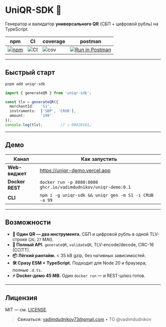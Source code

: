 # UniQR-SDK 🚀  
Генератор и валидатор **универсального QR** (СБП + цифровой рубль) на TypeScript.

| npm | CI | coverage | postman |
|-----|----|----------|---------|
| [![npm](https://img.shields.io/npm/v/uniqr-sdk)](https://www.npmjs.com/package/uniqr-sdk) | ![CI](https://github.com/Vadimdudnikov/uniqr-sdk/actions/workflows/ci.yml/badge.svg) | ![cov](./badges/coverage.svg) |[![Run in Postman](https://run.pstmn.io/button.svg)](https://www.postman.com/vadim-9897865/uniqe-demo/collection/hjwf5es/uniqr-demo?action=share&creator=46206182)|

---

## Быстрый старт

```bash
pnpm add uniqr-sdk
```

```ts
import { generateQR } from 'uniqr-sdk';

const tlv = generateQR({
  merchantId:   'S1',
  instruments:  ['SBP', 'CRUB'],
  amount:       '199'
});
console.log(tlv);        // → 00020101…
```

---

## Демо

| Канал | Как запустить |
|-------|---------------|
| **Web-виджет** | <https://uniqr-demo.vercel.app> |
| **Docker REST** | ```docker run -p 8080:8080 ghcr.io/vadimdudnikov/uniqr-demo:0.1``` |
| **CLI** | ```npm i -g uniqr-sdk && uniqr gen -m S1 -i CRUB -a 99``` |

---

## Возможности

* **🔀 Один QR — два инструмента.** СБП и цифровой рубль в одной TLV-строке (`26`, `27` MAI).  
* **🧩 Полный API.** `generateQR`, `validateQR`, TLV-encode/decode, CRC-16 (CCITT).  
* **📦 Лёгкий рантайм.** < 35 kB gzip, без нативных зависимостей.  
* **🛠️ Сразу ESM + TypeScript.** Подходит для Node 20 и браузера; полные `.d.ts`.  
* **⚡ Docker-демо 45 MB.** Один `docker run` — и REST-шлюз готов.  

---

## Лицензия
MIT — см. [LICENSE](LICENSE).

> **Связаться:** vadimdudnikov73@gmail.com • TG @vadimdudnikov
